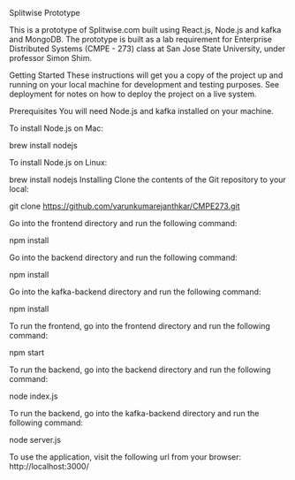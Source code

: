 Splitwise Prototype


This is a prototype of Splitwise.com built using React.js, Node.js and kafka and MongoDB. The prototype is built as a lab requirement for Enterprise Distributed Systems (CMPE - 273) class at San Jose State University, under professor Simon Shim.

Getting Started
These instructions will get you a copy of the project up and running on your local machine for development and testing purposes. See deployment for notes on how to deploy the project on a live system.

Prerequisites
You will need Node.js and kafka installed on your machine.

To install Node.js on Mac:

brew install nodejs

To install Node.js on Linux:

brew install nodejs
Installing
Clone the contents of the Git repository to your local:

git clone https://github.com/varunkumarejanthkar/CMPE273.git

Go into the frontend directory and run the following command:

npm install

Go into the backend directory and run the following command:

npm install

Go into the kafka-backend directory and run the following command:

npm install

To run the frontend, go into the frontend directory and run the following command:

npm start

To run the backend, go into the backend directory and run the following command:

node index.js

To run the backend, go into the kafka-backend directory and run the following command:

node server.js

To use the application, visit the following url from your browser: http://localhost:3000/
